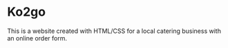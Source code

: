 # Ko2go

This is a website created with HTML/CSS for a local catering business with an online order form. 
